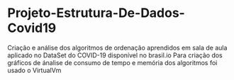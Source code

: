 # Projeto-Estrutura-De-Dados-Covid19
Criação e análise dos algoritmos de ordenação aprendidos em sala de aula aplicado no DataSet do COVID-19 disponível no brasil.io
Para criação dos gráficos de ánalise de consumo de tempo e memória dos algoritmos foi usado o VirtualVm
